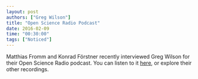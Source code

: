 ```yaml
---
layout: post
authors: ["Greg Wilson"]
title: "Open Science Radio Podcast"
date: 2016-02-09
time: "00:30:00"
tags: ["Noticed"]
---
```

Matthias Fromm and Konrad Förstner recently interviewed Greg Wilson
for their Open Science Radio podcast.
You can listen to it [here](http://www.openscienceradio.de/2016/02/09/osr038-software-carpentry-with-greg-wilson-en/),
or explore their other recordings.
